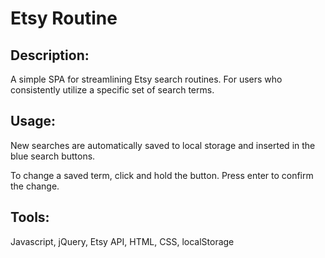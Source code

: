 # Etsy Routine

## Description: 
A simple SPA for streamlining Etsy search routines. For users who consistently utilize a specific set of search terms.

## Usage:
New searches are automatically saved to local storage and inserted in the blue search buttons. 

To change a saved term, click and hold the button. Press enter to confirm the change.

## Tools:
Javascript, jQuery, Etsy API, HTML, CSS, localStorage
